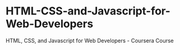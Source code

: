# HTML-CSS-and-Javascript-for-Web-Developers
HTML, CSS, and Javascript for Web Developers - Coursera Course
